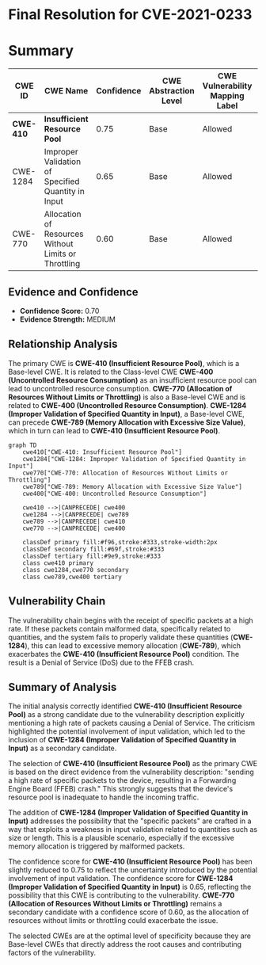 # Final Resolution for CVE-2021-0233

# Summary
| CWE ID | CWE Name | Confidence | CWE Abstraction Level | CWE Vulnerability Mapping Label | CWE-Vulnerability Mapping Notes |
|---|---|---|---|---|---|
| **CWE-410** | **Insufficient Resource Pool** | 0.75 | Base | Allowed | Primary CWE |
| CWE-1284 | Improper Validation of Specified Quantity in Input | 0.65 | Base | Allowed | Secondary Candidate |
| CWE-770 | Allocation of Resources Without Limits or Throttling | 0.60 | Base | Allowed | Secondary Candidate |

## Evidence and Confidence

*   **Confidence Score:** 0.70
*   **Evidence Strength:** MEDIUM

## Relationship Analysis
The primary CWE is **CWE-410 (Insufficient Resource Pool)**, which is a Base-level CWE. It is related to the Class-level CWE **CWE-400 (Uncontrolled Resource Consumption)** as an insufficient resource pool can lead to uncontrolled resource consumption. **CWE-770 (Allocation of Resources Without Limits or Throttling)** is also a Base-level CWE and is related to **CWE-400 (Uncontrolled Resource Consumption)**. **CWE-1284 (Improper Validation of Specified Quantity in Input)**, a Base-level CWE, can precede **CWE-789 (Memory Allocation with Excessive Size Value)**, which in turn can lead to **CWE-410 (Insufficient Resource Pool)**.

```mermaid
graph TD
    cwe410["CWE-410: Insufficient Resource Pool"]
    cwe1284["CWE-1284: Improper Validation of Specified Quantity in Input"]
    cwe770["CWE-770: Allocation of Resources Without Limits or Throttling"]
    cwe789["CWE-789: Memory Allocation with Excessive Size Value"]
    cwe400["CWE-400: Uncontrolled Resource Consumption"]
    
    cwe410 -->|CANPRECEDE| cwe400
    cwe1284 -->|CANPRECEDE| cwe789
    cwe789 -->|CANPRECEDE| cwe410
    cwe770 -->|CANPRECEDE| cwe400
    
    classDef primary fill:#f96,stroke:#333,stroke-width:2px
    classDef secondary fill:#69f,stroke:#333
    classDef tertiary fill:#9e9,stroke:#333
    class cwe410 primary
    class cwe1284,cwe770 secondary
    class cwe789,cwe400 tertiary
```

## Vulnerability Chain
The vulnerability chain begins with the receipt of specific packets at a high rate. If these packets contain malformed data, specifically related to quantities, and the system fails to properly validate these quantities (**CWE-1284**), this can lead to excessive memory allocation (**CWE-789**), which exacerbates the **CWE-410 (Insufficient Resource Pool)** condition. The result is a Denial of Service (DoS) due to the FFEB crash.

## Summary of Analysis
The initial analysis correctly identified **CWE-410 (Insufficient Resource Pool)** as a strong candidate due to the vulnerability description explicitly mentioning a high rate of packets causing a Denial of Service. The criticism highlighted the potential involvement of input validation, which led to the inclusion of **CWE-1284 (Improper Validation of Specified Quantity in Input)** as a secondary candidate.

The selection of **CWE-410 (Insufficient Resource Pool)** as the primary CWE is based on the direct evidence from the vulnerability description: "sending a high rate of specific packets to the device, resulting in a Forwarding Engine Board (FFEB) crash." This strongly suggests that the device's resource pool is inadequate to handle the incoming traffic.

The addition of **CWE-1284 (Improper Validation of Specified Quantity in Input)** addresses the possibility that the "specific packets" are crafted in a way that exploits a weakness in input validation related to quantities such as size or length. This is a plausible scenario, especially if the excessive memory allocation is triggered by malformed packets.

The confidence score for **CWE-410 (Insufficient Resource Pool)** has been slightly reduced to 0.75 to reflect the uncertainty introduced by the potential involvement of input validation. The confidence score for **CWE-1284 (Improper Validation of Specified Quantity in Input)** is 0.65, reflecting the possibility that this CWE is contributing to the vulnerability. **CWE-770 (Allocation of Resources Without Limits or Throttling)** remains a secondary candidate with a confidence score of 0.60, as the allocation of resources without limits or throttling could exacerbate the issue.

The selected CWEs are at the optimal level of specificity because they are Base-level CWEs that directly address the root causes and contributing factors of the vulnerability.